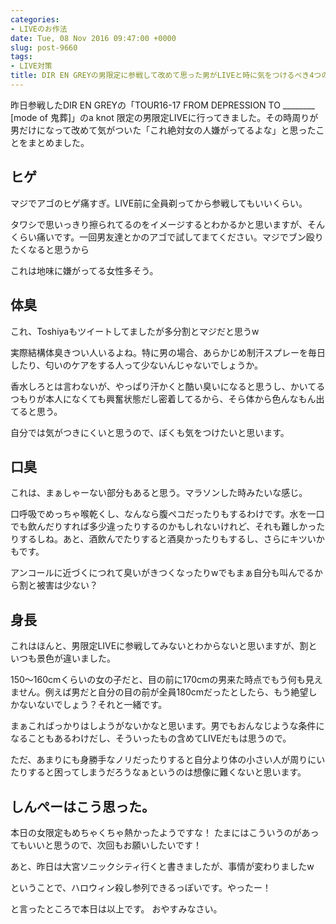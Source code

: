 ```yaml
---
categories:
- LIVEのお作法
date: Tue, 08 Nov 2016 09:47:00 +0000
slug: post-9660
tags:
- LIVE対策
title: DIR EN GREYの男限定に参戦して改めて思った男がLIVEと時に気をつけるべき4つのこと
---
```


昨日参戦したDIR EN GREYの「TOUR16-17 FROM DEPRESSION TO ________ [mode of 鬼葬]」のa knot 限定の男限定LIVEに行ってきました。その時周りが男だけになって改めて気がついた「これ絶対女の人嫌がってるよな」と思ったことをまとめました。<!--more--><h2>ヒゲ</h2>

マジでアゴのヒゲ痛すぎ。LIVE前に全員剃ってから参戦してもいいくらい。

タワシで思いっきり擦られてるのをイメージするとわかるかと思いますが、そんくらい痛いです。一回男友達とかのアゴで試してまてください。マジでブン殴りたくなると思うから

これは地味に嫌がってる女性多そう。

<h2>体臭</h2>

これ、Toshiyaもツイートしてましたが多分割とマジだと思うw

実際結構体臭きつい人いるよね。特に男の場合、あらかじめ制汗スプレーを毎日したり、匂いのケアをする人って少ないんじゃないでしょうか。

香水しろとは言わないが、やっぱり汗かくと酷い臭いになると思うし、かいてるつもりが本人になくても興奮状態だし密着してるから、そら体から色んなもん出てると思う。

自分では気がつきにくいと思うので、ぼくも気をつけたいと思います。

<h2>口臭</h2>

これは、まぁしゃーない部分もあると思う。マラソンした時みたいな感じ。

口呼吸でめっちゃ喉乾くし、なんなら腹ペコだったりもするわけです。水を一口でも飲んだりすれば多少違ったりするのかもしれないけれど、それも難しかったりするしね。あと、酒飲んでたりすると酒臭かったりもするし、さらにキツいかもです。

アンコールに近づくにつれて臭いがきつくなったりwでもまぁ自分も叫んでるから割と被害は少ない？

<h2>身長</h2>

これはほんと、男限定LIVEに参戦してみないとわからないと思いますが、割といつも景色が違いました。

150〜160cmくらいの女の子だと、目の前に170cmの男来た時点でもう何も見えません。例えば男だと自分の目の前が全員180cmだったとしたら、もう絶望しかないないでしょう？それと一緒です。

まぁこればっかりはしようがないかなと思います。男でもおんなじような条件になることもあるわけだし、そういったもの含めてLIVEだもは思うので。

ただ、あまりにも身勝手なノリだったりすると自分より体の小さい人が周りにいたりすると困ってしまうだろうなぁというのは想像に難くないと思います。

<h2>しんぺーはこう思った。</h2>

本日の女限定もめちゃくちゃ熱かったようですな！
たまにはこういうのがあってもいいと思うので、次回もお願いしたいです！

あと、昨日は大宮ソニックシティ行くと書きましたが、事情が変わりましたw

ということで、ハロウィン殺し参列できるっぽいです。やったー！


と言ったところで本日は以上です。
おやすみなさい。